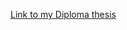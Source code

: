[Link to my Diploma thesis](https://docs.google.com/viewer?srcid=1bLfsI-5TaIZjYOvH8ahNjU1e9HmYfhG5&pid=explorer)
